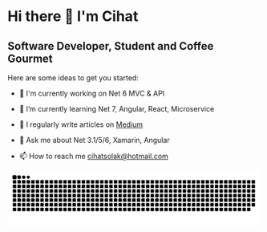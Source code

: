 # Hi there 👋 I'm Cihat

## Software Developer, Student and Coffee Gourmet

Here are some ideas to get you started:

* 🔭 I'm currently working on Net 6 MVC & API

* 🌱 I’m currently learning Net 7, Angular, React, Microservice

* 📝 I regularly write articles on [Medium](https://cihatsolak.medium.com/)

* 💬 Ask me about Net 3.1/5/6, Xamarin, Angular

* 📫 How to reach me cihatsolak@hotmail.com

![snake svg](https://github.com/cihatsolak/cihatsolak/blob/output/github-contribution-grid-snake.svg)
